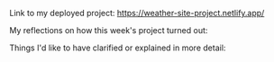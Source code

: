 Link to my deployed project:
https://weather-site-project.netlify.app/

My reflections on how this week's project turned out:


Things I'd like to have clarified or explained in more detail:

